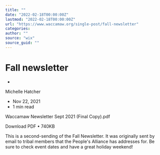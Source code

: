 ```yaml
---
title: ""
date: "2022-02-18T00:00:00Z"
lastmod: "2022-02-18T00:00:00Z"
url: "https://www.waccamaw.org/single-post/fall-newsletter"
categories:
author: ""
source: "wix"
source_guid: ""
---
```


# Fall newsletter

-

Michelle Hatcher
- Nov 22, 2021
- 1 min read

Waccamaw Newsletter Sept 2021 (Final Copy).pdf

Download PDF • 740KB

This is a second-sending of the Fall Newsletter. It was originally sent by email to tribal members that the People's Alliance has addresses for. Be sure to check event dates and have a great holiday weekend!

